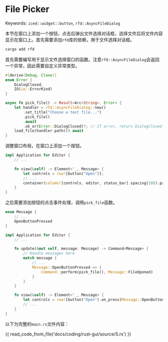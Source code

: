 # File Picker

Keywords: `iced::widget::button`, `rfd::AsyncFileDialog`

本节在窗口上添加一个按钮，点击后弹出文件选择对话框，选择文件后将文件内容显示在窗口上。首先需要添加`rfd`库的依赖，用于文件选择对话框。

```bash
cargo add rfd
```

首先需要编写用于显示文件选择窗口的函数。注意`rfd::AsyncFileDialog`会返回一个异常，因此需要自定义异常类型。

```rust
#[derive(Debug, Clone)]
enum Error {
    DialogClosed,
    IO(io::ErrorKind)
}

async fn pick_file() -> Result<Arc<String>, Error> {
    let handler = rfd::AsyncFileDialog::new()
        .set_title("Choose a text file...")
        .pick_file()
        .await
        .ok_or(Error::DialogClosed)?; // If error, return DialogClosed error
    load_file(handler.path()).await
}
```

调整窗口布局，在窗口上添加一个按钮。

```rust
impl Application for Editor {
    // ...

    fn view(&self) -> Element<'_, Message> {
        let controls = row![button("Open")];
        // ...
        container(column![controls, editor, status_bar].spacing(10)).padding(10).into()
    }
}
```

之后需要添加按钮的点击事件处理，调用`pick_file`函数。

```rust
enum Message {
    // ...
    OpenButtonPressed
}

impl Application for Editor {
    // ...

    fn update(&mut self, message: Message) -> Command<Message> {
        // Handle messages here
        match message {
            // ...
            Message::OpenButtonPressed => {
                Command::perform(pick_file(), Message::FileOpened)
            }
        }
    }

    fn view(&self) -> Element<'_, Message> {
        let controls = row![button("Open").on_press(Message::OpenButtonPressed)];
        // ...
    }
}
```

以下为完整的`main.rs`文件内容：

{{ read_code_from_file('docs/coding/rust-gui/source/5.rs') }}
